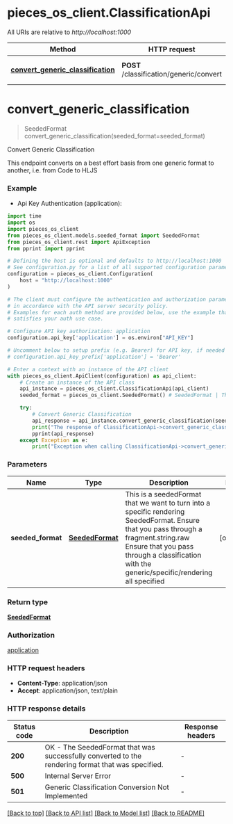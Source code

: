 # pieces_os_client.ClassificationApi

All URIs are relative to *http://localhost:1000*

Method | HTTP request | Description
------------- | ------------- | -------------
[**convert_generic_classification**](ClassificationApi.md#convert_generic_classification) | **POST** /classification/generic/convert | Convert Generic Classification


# **convert_generic_classification**
> SeededFormat convert_generic_classification(seeded_format=seeded_format)

Convert Generic Classification

This endpoint converts on a best effort basis from one generic format to another, i.e. from Code to HLJS 

### Example

* Api Key Authentication (application):
```python
import time
import os
import pieces_os_client
from pieces_os_client.models.seeded_format import SeededFormat
from pieces_os_client.rest import ApiException
from pprint import pprint

# Defining the host is optional and defaults to http://localhost:1000
# See configuration.py for a list of all supported configuration parameters.
configuration = pieces_os_client.Configuration(
    host = "http://localhost:1000"
)

# The client must configure the authentication and authorization parameters
# in accordance with the API server security policy.
# Examples for each auth method are provided below, use the example that
# satisfies your auth use case.

# Configure API key authorization: application
configuration.api_key['application'] = os.environ["API_KEY"]

# Uncomment below to setup prefix (e.g. Bearer) for API key, if needed
# configuration.api_key_prefix['application'] = 'Bearer'

# Enter a context with an instance of the API client
with pieces_os_client.ApiClient(configuration) as api_client:
    # Create an instance of the API class
    api_instance = pieces_os_client.ClassificationApi(api_client)
    seeded_format = pieces_os_client.SeededFormat() # SeededFormat | This is a seededFormat that we want to turn into a specific rendering SeededFormat.  Ensure that you pass through a fragment.string.raw  Ensure that you pass through a classification with the generic/specific/rendering all specified  (optional)

    try:
        # Convert Generic Classification
        api_response = api_instance.convert_generic_classification(seeded_format=seeded_format)
        print("The response of ClassificationApi->convert_generic_classification:\n")
        pprint(api_response)
    except Exception as e:
        print("Exception when calling ClassificationApi->convert_generic_classification: %s\n" % e)
```



### Parameters

Name | Type | Description  | Notes
------------- | ------------- | ------------- | -------------
 **seeded_format** | [**SeededFormat**](SeededFormat.md)| This is a seededFormat that we want to turn into a specific rendering SeededFormat.  Ensure that you pass through a fragment.string.raw  Ensure that you pass through a classification with the generic/specific/rendering all specified  | [optional] 

### Return type

[**SeededFormat**](SeededFormat.md)

### Authorization

[application](../README.md#application)

### HTTP request headers

 - **Content-Type**: application/json
 - **Accept**: application/json, text/plain

### HTTP response details
| Status code | Description | Response headers |
|-------------|-------------|------------------|
**200** | OK - The SeededFormat that was successfully converted to the rendering format that was specified. |  -  |
**500** | Internal Server Error |  -  |
**501** | Generic Classification Conversion Not Implemented |  -  |

[[Back to top]](#) [[Back to API list]](../README.md#documentation-for-api-endpoints) [[Back to Model list]](../README.md#documentation-for-models) [[Back to README]](../README.md)

